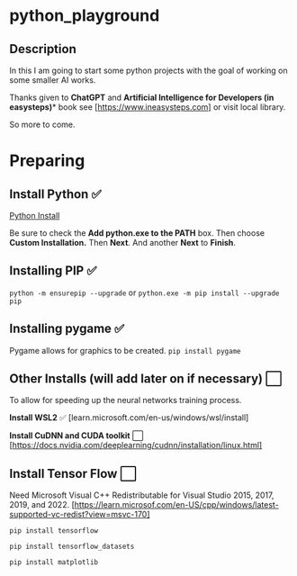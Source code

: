 # python_playground

## Description
In this I am going to start some python projects with the goal of working on some smaller AI works.

Thanks given to **ChatGPT** and **Artificial Intelligence for Developers (in easysteps)*** book see [https://www.ineasysteps.com] or visit local library.

So more to come.

# Preparing

## Install Python :white_check_mark:
[Python Install](https://www.python.org/downloads)

Be sure to check the **Add python.exe to the PATH** box. Then choose **Custom Installation.** Then **Next**. And another **Next** to **Finish**.

## Installing PIP :white_check_mark:
<!-- CTRL+E to get the special single quote -->
`python -m ensurepip --upgrade`
or
`python.exe -m pip install --upgrade pip`

## Installing pygame :white_check_mark:
Pygame allows for graphics to be created.
`pip install pygame`

## Other Installs (will add later on if necessary) :white_large_square:
To allow for speeding up the neural networks training process.

**Install WSL2** :white_check_mark:
[learn.microsoft.com/en-us/windows/wsl/install]

**Install CuDNN and CUDA toolkit** :white_large_square:
[https://docs.nvidia.com/deeplearning/cudnn/installation/linux.html]

## Install Tensor Flow :white_large_square:
Need Microsoft Visual C++ Redistributable for Visual Studio 2015, 2017, 2019, and 2022.
[https://learn.microsof.com/en-US/cpp/windows/latest-supported-vc-redist?view=msvc-170]

`pip install tensorflow`

`pip install tensorflow_datasets`

`pip install matplotlib`


